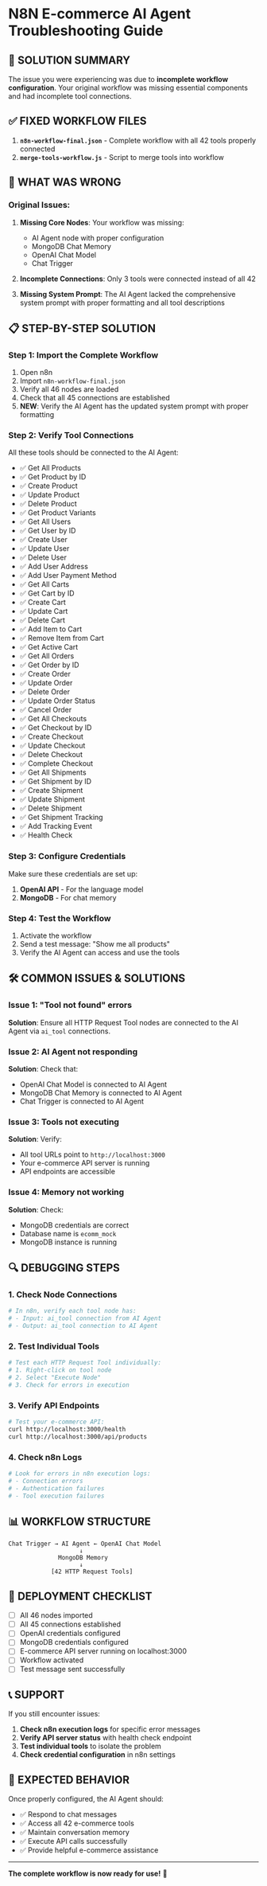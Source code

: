 # N8N E-commerce AI Agent Troubleshooting Guide

## 🚨 **SOLUTION SUMMARY**

The issue you were experiencing was due to **incomplete workflow configuration**. Your original workflow was missing essential components and had incomplete tool connections.

## ✅ **FIXED WORKFLOW FILES**

1. **`n8n-workflow-final.json`** - Complete workflow with all 42 tools properly connected
2. **`merge-tools-workflow.js`** - Script to merge tools into workflow

## 🔧 **WHAT WAS WRONG**

### **Original Issues:**

1. **Missing Core Nodes**: Your workflow was missing:

   - AI Agent node with proper configuration
   - MongoDB Chat Memory
   - OpenAI Chat Model
   - Chat Trigger

2. **Incomplete Connections**: Only 3 tools were connected instead of all 42

3. **Missing System Prompt**: The AI Agent lacked the comprehensive system prompt with proper formatting and all tool descriptions

## 📋 **STEP-BY-STEP SOLUTION**

### **Step 1: Import the Complete Workflow**

1. Open n8n
2. Import `n8n-workflow-final.json`
3. Verify all 46 nodes are loaded
4. Check that all 45 connections are established
5. **NEW**: Verify the AI Agent has the updated system prompt with proper formatting

### **Step 2: Verify Tool Connections**

All these tools should be connected to the AI Agent:

- ✅ Get All Products
- ✅ Get Product by ID
- ✅ Create Product
- ✅ Update Product
- ✅ Delete Product
- ✅ Get Product Variants
- ✅ Get All Users
- ✅ Get User by ID
- ✅ Create User
- ✅ Update User
- ✅ Delete User
- ✅ Add User Address
- ✅ Add User Payment Method
- ✅ Get All Carts
- ✅ Get Cart by ID
- ✅ Create Cart
- ✅ Update Cart
- ✅ Delete Cart
- ✅ Add Item to Cart
- ✅ Remove Item from Cart
- ✅ Get Active Cart
- ✅ Get All Orders
- ✅ Get Order by ID
- ✅ Create Order
- ✅ Update Order
- ✅ Delete Order
- ✅ Update Order Status
- ✅ Cancel Order
- ✅ Get All Checkouts
- ✅ Get Checkout by ID
- ✅ Create Checkout
- ✅ Update Checkout
- ✅ Delete Checkout
- ✅ Complete Checkout
- ✅ Get All Shipments
- ✅ Get Shipment by ID
- ✅ Create Shipment
- ✅ Update Shipment
- ✅ Delete Shipment
- ✅ Get Shipment Tracking
- ✅ Add Tracking Event
- ✅ Health Check

### **Step 3: Configure Credentials**

Make sure these credentials are set up:

1. **OpenAI API** - For the language model
2. **MongoDB** - For chat memory

### **Step 4: Test the Workflow**

1. Activate the workflow
2. Send a test message: "Show me all products"
3. Verify the AI Agent can access and use the tools

## 🛠️ **COMMON ISSUES & SOLUTIONS**

### **Issue 1: "Tool not found" errors**

**Solution**: Ensure all HTTP Request Tool nodes are connected to the AI Agent via `ai_tool` connections.

### **Issue 2: AI Agent not responding**

**Solution**: Check that:

- OpenAI Chat Model is connected to AI Agent
- MongoDB Chat Memory is connected to AI Agent
- Chat Trigger is connected to AI Agent

### **Issue 3: Tools not executing**

**Solution**: Verify:

- All tool URLs point to `http://localhost:3000`
- Your e-commerce API server is running
- API endpoints are accessible

### **Issue 4: Memory not working**

**Solution**: Check:

- MongoDB credentials are correct
- Database name is `ecomm_mock`
- MongoDB instance is running

## 🔍 **DEBUGGING STEPS**

### **1. Check Node Connections**

```bash
# In n8n, verify each tool node has:
# - Input: ai_tool connection from AI Agent
# - Output: ai_tool connection to AI Agent
```

### **2. Test Individual Tools**

```bash
# Test each HTTP Request Tool individually:
# 1. Right-click on tool node
# 2. Select "Execute Node"
# 3. Check for errors in execution
```

### **3. Verify API Endpoints**

```bash
# Test your e-commerce API:
curl http://localhost:3000/health
curl http://localhost:3000/api/products
```

### **4. Check n8n Logs**

```bash
# Look for errors in n8n execution logs:
# - Connection errors
# - Authentication failures
# - Tool execution failures
```

## 📊 **WORKFLOW STRUCTURE**

```
Chat Trigger → AI Agent ← OpenAI Chat Model
                    ↓
              MongoDB Memory
                    ↓
            [42 HTTP Request Tools]
```

## 🚀 **DEPLOYMENT CHECKLIST**

- [ ] All 46 nodes imported
- [ ] All 45 connections established
- [ ] OpenAI credentials configured
- [ ] MongoDB credentials configured
- [ ] E-commerce API server running on localhost:3000
- [ ] Workflow activated
- [ ] Test message sent successfully

## 📞 **SUPPORT**

If you still encounter issues:

1. **Check n8n execution logs** for specific error messages
2. **Verify API server status** with health check endpoint
3. **Test individual tools** to isolate the problem
4. **Check credential configuration** in n8n settings

## 🎯 **EXPECTED BEHAVIOR**

Once properly configured, the AI Agent should:

- ✅ Respond to chat messages
- ✅ Access all 42 e-commerce tools
- ✅ Maintain conversation memory
- ✅ Execute API calls successfully
- ✅ Provide helpful e-commerce assistance

---

**The complete workflow is now ready for use!** 🎉
